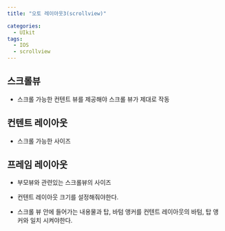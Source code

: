 ```yaml
---
title: "오토 레이아웃3(scrollview)"

categories:
  - UIkit
tags:
  - IOS
  - scrollview
---
```


## 스크롤뷰
- 스크롤 가능한 컨텐트 뷰를 제공해야 스크롤 뷰가 제대로 작동
## 컨텐트 레이아웃
- 스크롤 가능한 사이즈
## 프레임 레이아웃
- 부모뷰와 관련있는 스크롤뷰의 사이즈

- 컨텐트 레이아웃 크기를 설정해줘야한다.  
- 스크롤 뷰 안에 들어가는 내용물과 탑, 바텀 앵커를 컨텐트 레이아웃의 바텀, 탑 앵커와 일치 시켜야한다.  


